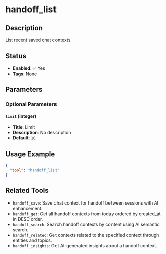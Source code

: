 # handoff_list

## Description
List recent saved chat contexts.

## Status
- **Enabled**: ✅ Yes
- **Tags**: None

## Parameters

### Optional Parameters

#### `limit` (integer)
- **Title**: Limit
- **Description**: No description
- **Default**: `10`

## Usage Example

```json
{
  "tool": "handoff_list"
}
```

## Related Tools

- `handoff_save`: Save chat context for handoff between sessions with AI enhancement.
- `handoff_get`: Get all handoff contexts from today ordered by created_at in DESC order.
- `handoff_search`: Search handoff contexts by content using AI semantic search.
- `handoff_related`: Get contexts related to the specified context through entities and topics.
- `handoff_insights`: Get AI-generated insights about a handoff context.

